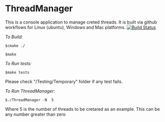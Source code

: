 # ThreadManager
This is a console application to manage creted threads. 
It is built via github workflows for Linux (ubuntu), Windows and Mac platforms. 
[![Build Status](https://github.com/ulasyuksel/ThreadManager/workflows/CI/badge.svg)](https://github.com/ulasyuksel/ThreadManager/actions)

*To Build:*

```$cmake ./```

```$make```

*To Run tests:*

```$make tests```

Please check "/Testing/Temporary" folder if any test fails.

*To Run ThreadManager:*

```$./ThreadManager -N  5```

Where 5 is the number of threads to be cretared as an example. This can be any number greater than zero 
